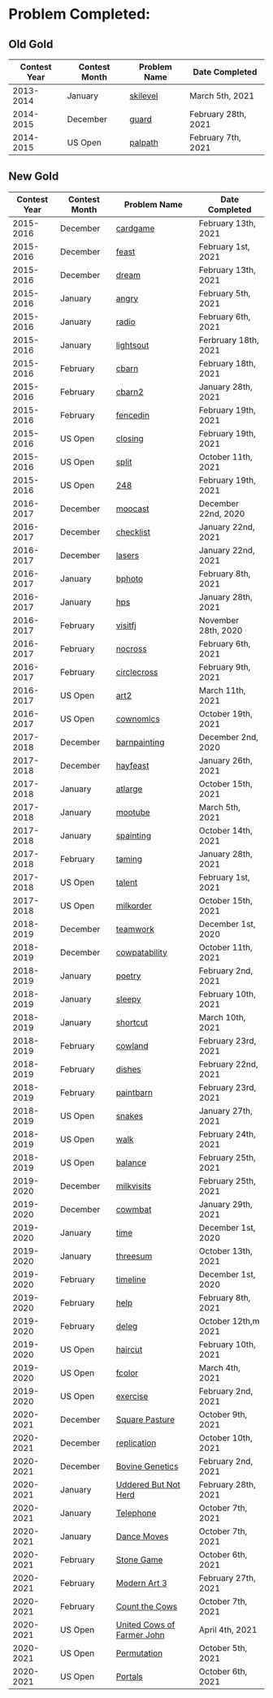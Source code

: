 # Problem Completed:
## Old Gold
| Contest Year  | Contest Month | Problem Name| Date Completed|
| ------------- | ------------- | ------------|----------|
| 2013-2014 | January | [skilevel](http://www.usaco.org/index.php?page=viewproblem2&cpid=384) | March 5th, 2021 |
| 2014-2015 | December | [guard](http://www.usaco.org/index.php?page=viewproblem2&cpid=494) | February 28th, 2021 |
| 2014-2015 | US Open | [palpath](http://www.usaco.org/index.php?page=viewproblem2&cpid=553) | February 7th, 2021|
## New Gold
| Contest Year  | Contest Month | Problem Name| Date Completed|
| ------------- | ------------- | ------------|----------|
| 2015-2016 | December | [cardgame](http://usaco.org/index.php?page=viewproblem2&cpid=573) | February 13th, 2021|
| 2015-2016 | December  | [feast](http://usaco.org/index.php?page=viewproblem2&cpid=574) | February 1st, 2021 |
| 2015-2016 | December | [dream](http://usaco.org/index.php?page=viewproblem2&cpid=575) | February 13th, 2021 |
| 2015-2016 | January | [angry](http://www.usaco.org/index.php?page=viewproblem2&cpid=597) | February 5th, 2021 |
| 2015-2016 | January | [radio](http://usaco.org/index.php?page=viewproblem2&cpid=598) | February 6th, 2021 |
| 2015-2016 | January | [lightsout](http://usaco.org/index.php?page=viewproblem2&cpid=599) | Ferbruary 18th, 2021 |
| 2015-2016 | February | [cbarn](http://usaco.org/index.php?page=viewproblem2&cpid=621) | February 18th, 2021 |
| 2015-2016 | February  | [cbarn2](http://usaco.org/index.php?page=viewproblem2&cpid=622) | January 28th, 2021 |
| 2015-2016 | February | [fencedin](http://usaco.org/index.php?page=viewproblem2&cpid=623) | February 19th, 2021 |
| 2015-2016 | US Open | [closing](http://usaco.org/index.php?page=viewproblem2&cpid=646) | February 19th, 2021 |
| 2015-2016 | US Open | [split](http://www.usaco.org/index.php?page=viewproblem2&cpid=645) | October 11th, 2021 |
| 2015-2016 | US Open | [248](http://www.usaco.org/index.php?page=viewproblem2&cpid=647) | February 19th, 2021 |
| 2016-2017 | December | [moocast](http://usaco.org/index.php?page=viewproblem2&cpid=669) | December 22nd, 2020|
| 2016-2017 | December | [checklist](http://usaco.org/index.php?page=viewproblem2&cpid=670) | January 22nd, 2021|
| 2016-2017 | December | [lasers](http://usaco.org/index.php?page=viewproblem2&cpid=671) | January 22nd, 2021|
| 2016-2017 | January | [bphoto](http://www.usaco.org/index.php?page=viewproblem2&cpid=693) | February 8th, 2021|
| 2016-2017 | January | [hps](http://usaco.org/index.php?page=viewproblem2&cpid=694) | January 28th, 2021|
| 2016-2017 | February | [visitfj](http://usaco.org/index.php?page=viewproblem2&cpid=717) | November 28th, 2020|
| 2016-2017 | February | [nocross](http://www.usaco.org/index.php?page=viewproblem2&cpid=718) | February 6th, 2021|
| 2016-2017 | February | [circlecross](http://www.usaco.org/index.php?page=viewproblem2&cpid=719) | February 9th, 2021|
| 2016-2017 | US Open | [art2](http://www.usaco.org/index.php?page=viewproblem2&cpid=743) | March 11th, 2021 |
| 2016-2017 | US Open | [cownomics](http://usaco.org/index.php?page=viewproblem2&cpid=741) | October 19th, 2021 |
| 2017-2018 | December | [barnpainting](http://usaco.org/index.php?page=viewproblem2&cpid=766) | December 2nd, 2020|
| 2017-2018 | December | [hayfeast](http://usaco.org/index.php?page=viewproblem2&cpid=767) | January 26th, 2021 |
| 2017-2018 | January | [atlarge](http://www.usaco.org/index.php?page=viewproblem2&cpid=790) | October 15th, 2021 |
| 2017-2018 | January | [mootube](http://www.usaco.org/index.php?page=viewproblem2&cpid=789) | March 5th, 2021 |
| 2017-2018 | January | [spainting](http://www.usaco.org/index.php?page=viewproblem2&cpid=791) | October 14th, 2021 |
| 2017-2018 | February | [taming](http://usaco.org/index.php?page=viewproblem2&cpid=815) | January 28th, 2021 |
| 2017-2018 | US Open | [talent](http://usaco.org/index.php?page=viewproblem2&cpid=839) | February 1st, 2021 |
| 2017-2018 | US Open | [milkorder](http://www.usaco.org/index.php?page=viewproblem2&cpid=838) | October 15th, 2021 |
| 2018-2019 | December | [teamwork](http://usaco.org/index.php?page=viewproblem2&cpid=863) | December 1st, 2020 |
| 2018-2019 | December | [cowpatability](http://usaco.org/index.php?page=viewproblem2&cpid=862) | October 11th, 2021 |
| 2018-2019 | January | [poetry](http://usaco.org/index.php?page=viewproblem2&cpid=897) | February 2nd, 2021|
| 2018-2019 | January | [sleepy](http://www.usaco.org/index.php?page=viewproblem2&cpid=898) | February 10th, 2021|
| 2018-2019 | January | [shortcut](http://usaco.org/index.php?page=viewproblem2&cpid=899) | March 10th, 2021 |
| 2018-2019 | February | [cowland](http://usaco.org/index.php?page=viewproblem2&cpid=921) | February 23rd, 2021|
| 2018-2019 | February | [dishes](http://usaco.org/index.php?page=viewproblem2&cpid=922) | February 22nd, 2021 |
| 2018-2019 | February | [paintbarn](http://usaco.org/index.php?page=viewproblem2&cpid=923) | February 23rd, 2021|
| 2018-2019 | US Open | [snakes](http://usaco.org/index.php?page=viewproblem2&cpid=945) | January 27th, 2021 |
| 2018-2019 | US Open | [walk](http://usaco.org/index.php?page=viewproblem2&cpid=946) | February 24th, 2021 |
| 2018-2019 | US Open | [balance](http://www.usaco.org/index.php?page=viewproblem2&cpid=947) | February 25th, 2021|
| 2019-2020 | December | [milkvisits](http://www.usaco.org/index.php?page=viewproblem2&cpid=970) | February 25th, 2021 |
| 2019-2020 | December | [cowmbat](http://usaco.org/index.php?page=viewproblem2&cpid=971) | January 29th, 2021 |
| 2019-2020 | January | [time](http://usaco.org/index.php?page=viewproblem2&cpid=993) | December 1st, 2020 |
| 2019-2020 | January | [threesum](http://www.usaco.org/index.php?page=viewproblem2&cpid=994) | October 13th, 2021 |
| 2019-2020 | February | [timeline](http://usaco.org/index.php?page=viewproblem2&cpid=1017) | December 1st, 2020 |
| 2019-2020 | February | [help](http://usaco.org/index.php?page=viewproblem2&cpid=1018#) | February 8th, 2021 | 
| 2019-2020 | February | [deleg](http://www.usaco.org/index.php?page=viewproblem2&cpid=1019) | October 12th,m 2021 |
| 2019-2020 | US Open | [haircut](http://www.usaco.org/index.php?page=viewproblem2&cpid=1041) | February 10th, 2021|
| 2019-2020 | US Open | [fcolor](http://usaco.org/index.php?page=viewproblem2&cpid=1042) | March 4th, 2021 |
| 2019-2020 | US Open | [exercise](http://www.usaco.org/index.php?page=viewproblem2&cpid=1043) | February 2nd, 2021|
| 2020-2021 | December | [Square Pasture](http://usaco.org/index.php?page=viewproblem2&cpid=1067) | October 9th, 2021 |
| 2020-2021 | December | [replication](http://usaco.org/index.php?page=viewproblem2&cpid=1065) | October 10th, 2021 |
| 2020-2021 | December | [Bovine Genetics](http://usaco.org/index.php?page=viewproblem2&cpid=1066) | February 2nd, 2021|
| 2020-2021 | January | [Uddered But Not Herd](http://usaco.org/index.php?page=viewproblem2&cpid=1089) | February 28th, 2021 |
| 2020-2021 | January | [Telephone](http://usaco.org/index.php?page=viewproblem2&cpid=1090#) | October 7th, 2021 |
| 2020-2021 | January | [Dance Moves](http://www.usaco.org/index.php?page=viewproblem2&cpid=1091) | October 7th, 2021|
| 2020-2021 | February | [Stone Game](http://www.usaco.org/index.php?page=viewproblem2&cpid=1113) | October 6th, 2021 |
| 2020-2021 | February | [Modern Art 3](http://usaco.org/index.php?page=viewproblem&cpid=1102) | February 27th, 2021 |
| 2020-2021 | February | [Count the Cows](http://usaco.org/index.php?page=viewproblem2&cpid=1115) | October 7th, 2021 |
| 2020-2021 | US Open | [United Cows of Farmer John](http://usaco.org/index.php?page=viewproblem2&cpid=1137) | April 4th, 2021 |
| 2020-2021 | US Open | [Permutation](http://usaco.org/index.php?page=viewproblem2&cpid=1139#) | October 5th, 2021 |
| 2020-2021 | US Open | [Portals](http://www.usaco.org/index.php?page=viewproblem2&cpid=1138) | October 6th, 2021 |
